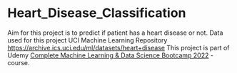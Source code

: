 # Heart_Disease_Classification
Aim for this project is to predict if patient has a heart disease or not. Data used for this project UCI Machine Learning Repository https://archive.ics.uci.edu/ml/datasets/heart+disease
This project is part of Udemy [Complete Machine Learning & Data Science Bootcamp 2022](https://www.udemy.com/course/complete-machine-learning-and-data-science-zero-to-mastery/) -course.

